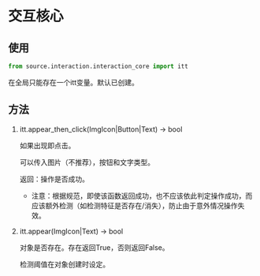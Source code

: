 # 交互核心

## 使用

```python
from source.interaction.interaction_core import itt
```

在全局只能存在一个itt变量。默认已创建。

## 方法

1. itt.appear_then_click(ImgIcon|Button|Text) -> bool

   如果出现即点击。

   可以传入图片（不推荐），按钮和文字类型。

   返回：操作是否成功。

   - 注意：根据规范，即使该函数返回成功，也不应该依此判定操作成功，而应该额外检测（如检测特征是否存在/消失），防止由于意外情况操作失效。

2. itt.appear(ImgIcon|Text) -> bool

   对象是否存在。存在返回True，否则返回False。

   检测阈值在对象创建时设定。
